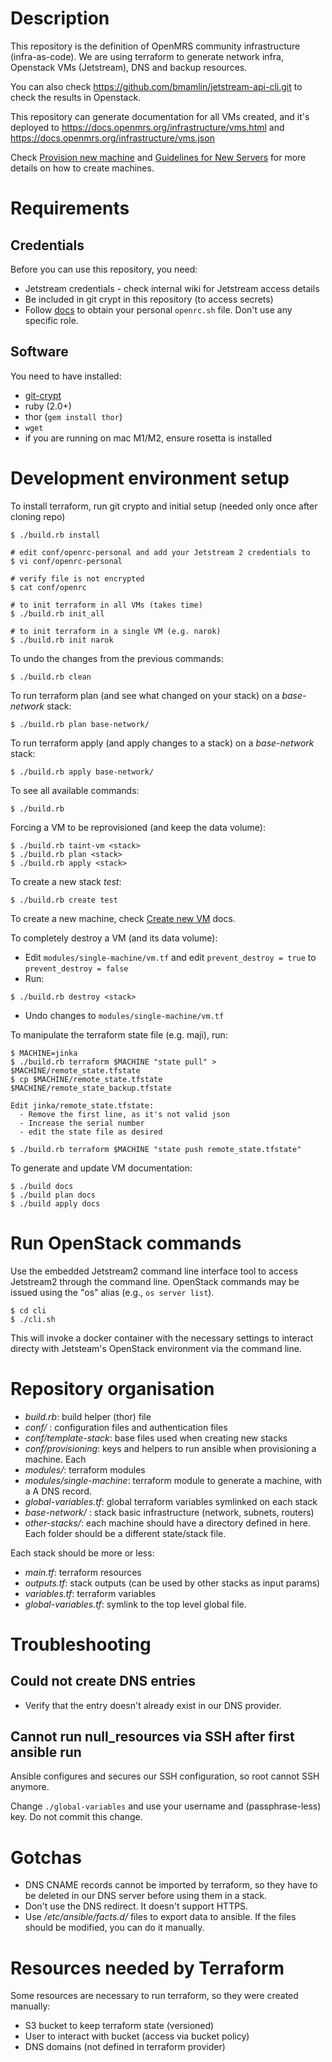# Description
This repository is the definition of OpenMRS community infrastructure (infra-as-code).
We are using terraform to generate network infra, Openstack VMs (Jetstream), DNS and backup resources.

You can also check <https://github.com/bmamlin/jetstream-api-cli.git> to check the results in Openstack.

This repository can generate documentation for all VMs created, and it's deployed to
<https://docs.openmrs.org/infrastructure/vms.html> and <https://docs.openmrs.org/infrastructure/vms.json>

Check [Provision new machine](https://github.com/openmrs/openmrs-contrib-itsmresources/wiki/Provision-new-machine) and [Guidelines for New Servers](https://github.com/openmrs/openmrs-contrib-itsmresources/wiki/Guidelines-for-New-Servers) for more details on how to create machines.



# Requirements
## Credentials
Before you can use this repository, you need:
  - Jetstream credentials - check internal wiki for Jetstream access details
  - Be included in git crypt in this repository (to access secrets)
  - Follow [docs](https://docs.jetstream-cloud.org/ui/cli/auth/) to obtain your personal `openrc.sh` file. Don't use any specific role. 

## Software
You need to have installed:
  - [git-crypt](https://github.com/AGWA/git-crypt/blob/master/INSTALL.md)
  - ruby (2.0+)
  - thor (`gem install thor`)
  - `wget`
  - if you are running on mac M1/M2, ensure rosetta is installed

# Development environment setup
To install terraform, run git crypto and initial setup (needed only once after cloning repo)
```
$ ./build.rb install

# edit conf/openrc-personal and add your Jetstream 2 credentials to 
$ vi conf/openrc-personal

# verify file is not encrypted
$ cat conf/openrc

# to init terraform in all VMs (takes time)
$ ./build.rb init_all

# to init terraform in a single VM (e.g. narok)
$ ./build.rb init narok
```

To undo the changes from the previous commands:
```
$ ./build.rb clean
```

To run terraform plan (and see what changed on your stack) on a _base-network_ stack:
```
$ ./build.rb plan base-network/
```

To run terraform apply (and apply changes to a stack) on a _base-network_ stack:
```
$ ./build.rb apply base-network/
```

To see all available commands:
```
$ ./build.rb
```

Forcing a VM to be reprovisioned (and keep the data volume):
```
$ ./build.rb taint-vm <stack>
$ ./build.rb plan <stack>
$ ./build.rb apply <stack>
```

To create a new stack _test_:
```
$ ./build.rb create test
```

To create a new machine, check [Create new VM](https://github.com/openmrs/openmrs-contrib-itsmresources/wiki/Provision-new-machine) docs. 


To completely destroy a VM (and its data volume):

- Edit `modules/single-machine/vm.tf` and edit `prevent_destroy = true` to `prevent_destroy = false`
- Run:
```
$ ./build.rb destroy <stack>
```
- Undo changes to `modules/single-machine/vm.tf`

To manipulate the terraform state file (e.g. maji), run:
```
$ MACHINE=jinka
$ ./build.rb terraform $MACHINE "state pull" > $MACHINE/remote_state.tfstate
$ cp $MACHINE/remote_state.tfstate $MACHINE/remote_state_backup.tfstate

Edit jinka/remote_state.tfstate:
  - Remove the first line, as it's not valid json
  - Increase the serial number
  - edit the state file as desired

$ ./build.rb terraform $MACHINE "state push remote_state.tfstate" 
```


To generate and update VM documentation:
```
$ ./build docs
$ ./build plan docs
$ ./build apply docs
```

# Run OpenStack commands

Use the embedded Jetstream2 command line interface tool to access Jetstream2 through the command line.
OpenStack commands may be issued using the "os" alias (e.g., `os server list`).

```
$ cd cli
$ ./cli.sh
```

This will invoke a docker container with the necessary settings to interact directy with Jetsteam's
OpenStack environment via the command line.

# Repository organisation
  - _build.rb_: build helper (thor) file
  - _conf/_ : configuration files and authentication files
  - _conf/template-stack_: base files used when creating new stacks
  - _conf/provisioning_: keys and helpers to run ansible when provisioning a machine. Each
  - _modules/_: terraform modules
  - _modules/single-machine_: terraform module to generate a machine, with a A DNS record.
  - _global-variables.tf_: global terraform variables symlinked on each stack
  - _base-network/_ : stack basic infrastructure (network, subnets, routers)
  - _other-stacks/_: each machine should have a directory defined in here. Each folder should be a different state/stack file.

Each stack should be more or less:
  - _main.tf_: terraform resources
  - _outputs.tf_: stack outputs (can be used by other stacks as input params)
  - _variables.tf_: terraform variables
  - _global-variables.tf_: symlink to the top level global file.

# Troubleshooting

## Could not create DNS entries
- Verify that the entry doesn't already exist in our DNS provider.

## Cannot run null_resources via SSH after first ansible run
Ansible configures and secures our SSH configuration, so root cannot SSH anymore.

Change `./global-variables` and use your username and (passphrase-less) key. Do not commit this change.



# Gotchas
  - DNS CNAME records cannot be imported by terraform, so they have to be deleted in our DNS server before using them in a stack.
  - Don't use the DNS redirect. It doesn't support HTTPS.
  - Use _/etc/ansible/facts.d/_ files to export data to ansible. If the files should be modified, you can do it manually.

# Resources needed by Terraform
Some resources are necessary to run terraform, so they were created manually:
  - S3 bucket to keep terraform state (versioned)
  - User to interact with bucket (access via bucket policy)
  - DNS domains (not defined in terraform provider)
